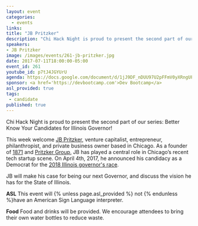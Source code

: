 ```yaml
---
layout: event
categories: 
  - events
links:
title: "JB Pritzker"
description: "Chi Hack Night is proud to present the second part of our series: Better Know Your Candidates for Illinois Governor! This week welcome JB Pritzker, venture capitalist, entrepreneur, philanthropist, and private business owner based in Chicago. JB will make his case for being our next Governor, and discuss the vision he has for the State of Illinois."
speakers:
- JB Pritzker
image: /images/events/261-jb-pritzker.jpg
date: 2017-07-11T18:00:00-05:00
event_id: 261
youtube_id: p7tJ4JGYUrU
agenda: https://docs.google.com/document/d/1jJ9DF_nDUU97U2pFFmV0yXRngUFlZIJ-v5ROcoEI0oQ/edit#
sponsor: <a href='https://devbootcamp.com'>Dev Bootcamp</a>
asl_provided: true
tags: 
 - candidate
published: true
---
```


Chi Hack Night is proud to present the second part of our series: Better Know Your Candidates for Illinois Governor!

This week welcome [JB Pritzker](https://en.wikipedia.org/wiki/J._B._Pritzker), venture capitalist, entrepreneur, philanthropist, and private business owner based in Chicago. As a founder of [1871](http://1871.com) and [Pritzker Group](https://www.pritzkergroup.com/), JB has played a central role in Chicago’s recent tech startup scene. On April 4th, 2017, he announced his candidacy as a Democrat for the [2018 Illinois governor's race](https://en.wikipedia.org/wiki/Illinois_gubernatorial_election,_2018).

JB will make his case for being our next Governor, and discuss the vision he has for the State of Illinois.


**ASL** This event will {% unless page.asl_provided %} not {% endunless %}have an American Sign Language interpreter.

**Food** Food and drinks will be provided. We encourage attendees to bring their own water bottles to reduce waste.